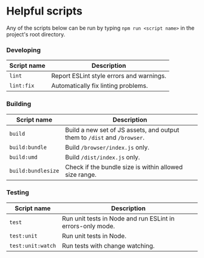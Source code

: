 # Helpful scripts

Any of the scripts below can be run by typing `npm run <script name>` in the project's root directory.

### Developing
Script name | Description
--- | ---
`lint` | Report ESLint style errors and warnings.
`lint:fix` | Automatically fix linting problems.

### Building
Script name | Description
--- | ---
`build` | Build a new set of JS assets, and output them to `/dist` and `/browser`.
`build:bundle` | Build `/browser/index.js` only.
`build:umd` | Build `/dist/index.js` only.
`build:bundlesize` | Check if the bundle size is within allowed size range.

### Testing
Script name | Description
--- | ---
`test` | Run unit tests in Node and run ESLint in errors-only mode.
`test:unit` | Run unit tests in Node.
`test:unit:watch` | Run tests with change watching.
